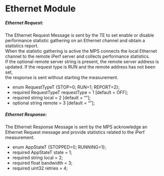 # Ethernet Module

##### Ethernet Request:
The Ethernet Request Message is sent by the TE to set enable or disable performance statistic gathering on an Ethernet channel and obtain a statistics report.  
When the statistic gathering is active the MPS connects the local Ethernet channel to the remote iPerf server and collects performance statistics.  
If the optional remote server string is present, the remote server address is updated. If the request type is RUN and the remote address has not been set,  
the response is sent without starting the measurement.		

  - enum RequestTypeT {STOP=0; RUN=1; REPORT=2};
  - required RequestTypeT requestType = 1 [default = OFF];
  - required string local = 2 [default = “”];
  - optional string remote = 3 [default = “”];
  
##### Ethernet Response:  
The Ethernet Response Message is sent by the MPS acknowledge an Ethernet Request message and provide statistics related to the iPerf measurement.  

  - enum AppStateT {STOPPED=0; RUNNING=1};
  - required AppStateT state = 1;
  - required string local = 2;
  - required float bandwidth = 3;
  -	required uint32 retries = 4;